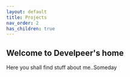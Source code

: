 ```yaml
---
layout: default
title: Projects
nav_order: 2
has_children: true
---
```

## Welcome to Develpeer's home
Here you shall find stuff about me..Someday